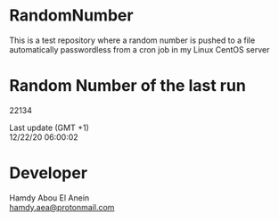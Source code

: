 # RandomNumber    
This is a test repository where a random number is pushed to a file automatically passwordless from a cron job in my Linux CentOS server    
# Random Number of the last run   
22134
      
Last update (GMT +1)    
12/22/20 06:00:02
# Developer    
Hamdy Abou El Anein   
hamdy.aea@protonmail.com
